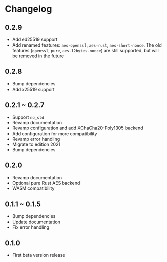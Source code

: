 # Changelog

## 0.2.9

- Add ed25519 support
- Add renamed features: `aes-openssl`, `aes-rust`, `aes-short-nonce`. The old features (`openssl`, `pure`, `aes-12bytes-nonce`) are still supported, but will be removed in the future

## 0.2.8

- Bump dependencies
- Add x25519 support

## 0.2.1 ~ 0.2.7

- Support `no_std`
- Revamp documentation
- Revamp configuration and add XChaCha20-Poly1305 backend
- Add configuration for more compatibility
- Revamp error handling
- Migrate to edition 2021
- Bump dependencies

## 0.2.0

- Revamp documentation
- Optional pure Rust AES backend
- WASM compatibility

## 0.1.1 ~ 0.1.5

- Bump dependencies
- Update documentation
- Fix error handling

## 0.1.0

- First beta version release
